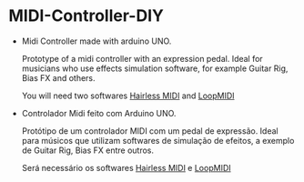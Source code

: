 # MIDI-Controller-DIY

* Midi Controller made with arduino UNO.

  Prototype of a midi controller with an expression pedal. Ideal for musicians who use effects simulation software, for example Guitar Rig, Bias FX and others.
  
  You will need two softwares [Hairless MIDI](http://projectgus.github.io/hairless-midiserial/) and [LoopMIDI](https://www.tobias-erichsen.de/software/loopmidi.html)

* Controlador Midi feito com Arduino UNO.

  Protótipo de um controlador MIDI com um pedal de expressão. Ideal para músicos que utilizam softwares de simulação de efeitos, a exemplo de Guitar Rig, Bias FX entre outros.
  
  Será necessário os softwares [Hairless MIDI](http://projectgus.github.io/hairless-midiserial/) e [LoopMIDI](https://www.tobias-erichsen.de/software/loopmidi.html)
